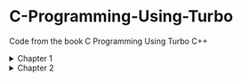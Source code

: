 # C-Programming-Using-Turbo
Code from the book C Programming Using Turbo C++ 

<details>
  <summary>Chapter 1</summary>
  
  ### [oneline.c](./Chapter1/ONELINE.C)

  Page 9

  I charge thee, speak!

  ### [printwo.c](./Chapter1/PRINTWO.C)

  Page 20

  This is the number two: 2

  ### [venus.c](./Chapter1/VENUS.C)

  Page 21

  Venus is 67 million miles

  from the sun.

  ### [sayjay.c](./Chapter1/SAYJAY.C)

  Page 22

  The letter j is pronounced jay.

  ### [oneline2.c](./Chapter1/ONELINE2.C)

  Page 24

  I charge thee, speak!

</details>
<details>
  <summary>Chapter 2</summary>
  
  ### [var.c](./Chapter2/VAR.C)
  
  Page 29
  
  ` This is the number two: 2 `
  
  ### [event.c](./Chapter2/EVENT.C)
  
  Page 33
  
  ` The winnning time in heat C of event 5 was 27.250000.`
  
  ### [event2.c](./Chapter2/EVENT2.C)
  
  Page 35
  
  ` The winning time in heat C of event 5 was 27.250000.`
  
  ### [event3.c](./Chapter2/EVENT3.C)
  
  Page 36
  
  ` The winning time in heat C of event 5 was 27.25. `
  
  ### [field.c](./Chapter2/FIELD.C)
  
  Page 37
  
  ` 3.0 12.5 523.3 `
  
  `300.0 1200.5 5300.3 `
  
  ### [field2.c](./Chapter2/FIELD2.C)
  
  Page 37
  
  ### [field3.c](./Chapter2/FIELD3.C)
  
  Page 39
  
  ### [tabtest.c](./Chapter2/TABTEST.C)
  
  Page 39
  
  ### [charbox.c](./Chapter2/CHARBOX.C)
  
  Page 41
  
  ### [box6char.c](./Chapter2/BOX6CHAR.C)
  
  Page 41
  
  ### [age.c](./Chapter2/AGE.C)
  
  Page 43
  
  ### [event4.c](./Chapter2/EVENT4.C)
  
  Page 44
  
  ### [addrtest.c](./Chapter2/ADDRTEST.C)
  
  Page 46
</details>
